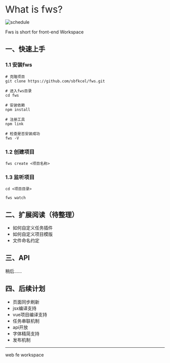 <span style="font-size:30px; display:block;">What is fws?</span>

![schedule](https://img.shields.io/badge/schedule-20%-brightgreen.svg)

Fws is short for front-end Workspace



## 一、快速上手

### 1.1 安装fws
```
# 克隆项目
git clone https://github.com/sbfkcel/fws.git

# 进入fws目录
cd fws

# 安装依赖
npm install

# 注册工具
npm link

# 检查是否安装成功
fws -V
```

### 1.2 创建项目
```
fws create <项目名称>
```

### 1.3 监听项目

```
cd <项目目录>

fws watch
```

## 二、扩展阅读（待整理）
- 如何自定义任务插件
- 如何自定义项目模版
- 文件命名约定

## 三、API
稍后……

## 四、后续计划

- 页面同步刷新
- jsx编译支持
- vue项目编译支持
- 任务串联机制
- api开放
- 字体精简支持
- 发布机制

---

web fe workspace